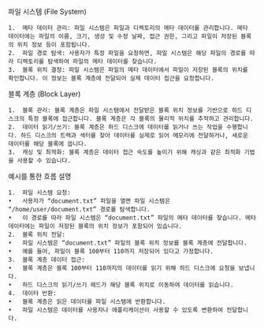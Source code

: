 파일 시스템 (File System)

	1.	메타 데이터 관리: 파일 시스템은 파일과 디렉토리의 메타 데이터를 관리합니다. 메타 데이터에는 파일의 이름, 크기, 생성 및 수정 날짜, 접근 권한, 그리고 파일이 저장된 블록의 위치 정보 등이 포함됩니다.
	2.	파일 경로 탐색: 사용자가 특정 파일을 요청하면, 파일 시스템은 해당 파일의 경로를 따라 디렉토리를 탐색하여 파일의 메타 데이터를 찾습니다.
	3.	블록 위치 결정: 파일 시스템은 파일의 메타 데이터에서 파일이 저장된 블록의 위치를 확인합니다. 이 정보는 블록 계층에 전달되어 실제 데이터 접근을 요청합니다.

블록 계층 (Block Layer)

	1.	블록 관리: 블록 계층은 파일 시스템에서 전달받은 블록 위치 정보를 기반으로 하드 디스크의 특정 블록에 접근합니다. 블록 계층은 각 블록의 물리적 위치를 추적하고 관리합니다.
	2.	데이터 읽기/쓰기: 블록 계층은 하드 디스크에 데이터를 읽거나 쓰는 작업을 수행합니다. 하드 디스크의 트랙과 섹터를 찾아 데이터를 실제로 읽어 메모리에 전달하거나, 새로운 데이터를 해당 블록에 씁니다.
	3.	캐싱 및 최적화: 블록 계층은 데이터 접근 속도를 높이기 위해 캐싱과 같은 최적화 기법을 사용할 수 있습니다.

예시를 통한 흐름 설명

	1.	파일 시스템 요청:
	•	사용자가 “document.txt” 파일을 열면 파일 시스템은 “/home/user/document.txt” 경로를 탐색합니다.
	•	이 경로를 따라 파일 시스템은 “document.txt” 파일의 메타 데이터를 찾습니다. 메타 데이터에는 파일이 저장된 블록의 위치 정보가 포함되어 있습니다.
	2.	블록 위치 전달:
	•	파일 시스템은 “document.txt” 파일의 블록 위치 정보를 블록 계층에 전달합니다.
	•	예를 들어, 파일이 블록 100부터 110까지 저장되어 있다고 가정합니다.
	3.	블록 계층 데이터 접근:
	•	블록 계층은 블록 100부터 110까지의 데이터를 읽기 위해 하드 디스크에 요청을 보냅니다.
	•	하드 디스크의 읽기/쓰기 헤드가 해당 블록 위치로 이동하여 데이터를 읽습니다.
	4.	데이터 반환:
	•	블록 계층은 읽은 데이터를 파일 시스템에 반환합니다.
	•	파일 시스템은 데이터를 사용자나 애플리케이션이 사용할 수 있도록 변환하여 전달합니다.
